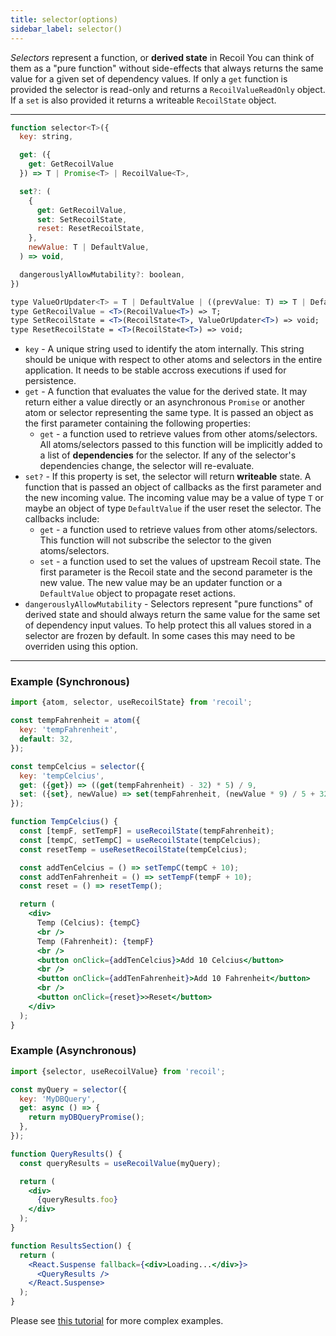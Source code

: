 ```yaml
---
title: selector(options)
sidebar_label: selector()
---
```


*Selectors* represent a function, or **derived state** in Recoil  You can think of them as a "pure function" without side-effects that always returns the same value for a given set of dependency values.  If only a `get` function is provided the selector is read-only and returns a `RecoilValueReadOnly` object.  If a `set` is also provided it returns a writeable `RecoilState` object.

---

```jsx
function selector<T>({
  key: string,

  get: ({
    get: GetRecoilValue
  }) => T | Promise<T> | RecoilValue<T>,

  set?: (
    {
      get: GetRecoilValue,
      set: SetRecoilState,
      reset: ResetRecoilState,
    },
    newValue: T | DefaultValue,
  ) => void,

  dangerouslyAllowMutability?: boolean,
})
```

```jsx
type ValueOrUpdater<T> = T | DefaultValue | ((prevValue: T) => T | DefaultValue);
type GetRecoilValue = <T>(RecoilValue<T>) => T;
type SetRecoilState = <T>(RecoilState<T>, ValueOrUpdater<T>) => void;
type ResetRecoilState = <T>(RecoilState<T>) => void;
```

- `key` - A unique string used to identify the atom internally. This string should be unique with respect to other atoms and selectors in the entire application.  It needs to be stable accross executions if used for persistence.
- `get` - A function that evaluates the value for the derived state.  It may return either a value directly or an asynchronous `Promise` or another atom or selector representing the same type.  It is passed an object as the first parameter containing the following properties:
  - `get` - a function used to retrieve values from other atoms/selectors. All atoms/selectors passed to this function will be implicitly added to a list of **dependencies** for the selector. If any of the selector's dependencies change, the selector will re-evaluate.
- `set?` - If this property is set, the selector will return **writeable** state. A function that is passed an object of callbacks as the first parameter and the new incoming value.  The incoming value may be a value of type `T` or maybe an object of type `DefaultValue` if the user reset the selector.  The callbacks include:
  - `get` - a function used to retrieve values from other atoms/selectors. This function will not subscribe the selector to the given atoms/selectors.
  - `set` - a function used to set the values of upstream Recoil state. The first parameter is the Recoil state and the second parameter is the new value.  The new value may be an updater function or a `DefaultValue` object to propagate reset actions.
- `dangerouslyAllowMutability` - Selectors represent "pure functions" of derived state and should always return the same value for the same set of dependency input values.  To help protect this all values stored in a selector are frozen by default.  In some cases this may need to be overriden using this option.

---

### Example (Synchronous)

```jsx
import {atom, selector, useRecoilState} from 'recoil';

const tempFahrenheit = atom({
  key: 'tempFahrenheit',
  default: 32,
});

const tempCelcius = selector({
  key: 'tempCelcius',
  get: ({get}) => ((get(tempFahrenheit) - 32) * 5) / 9,
  set: ({set}, newValue) => set(tempFahrenheit, (newValue * 9) / 5 + 32),
});

function TempCelcius() {
  const [tempF, setTempF] = useRecoilState(tempFahrenheit);
  const [tempC, setTempC] = useRecoilState(tempCelcius);
  const resetTemp = useResetRecoilState(tempCelcius);

  const addTenCelcius = () => setTempC(tempC + 10);
  const addTenFahrenheit = () => setTempF(tempF + 10);
  const reset = () => resetTemp();

  return (
    <div>
      Temp (Celcius): {tempC}
      <br />
      Temp (Fahrenheit): {tempF}
      <br />
      <button onClick={addTenCelcius}>Add 10 Celcius</button>
      <br />
      <button onClick={addTenFahrenheit}>Add 10 Fahrenheit</button>
      <br />
      <button onClick={reset}>>Reset</button>
    </div>
  );
}
```

### Example (Asynchronous)

```jsx
import {selector, useRecoilValue} from 'recoil';

const myQuery = selector({
  key: 'MyDBQuery',
  get: async () => {
    return myDBQueryPromise();
  },
});

function QueryResults() {
  const queryResults = useRecoilValue(myQuery);

  return (
    <div>
      {queryResults.foo}
    </div>
  );
}

function ResultsSection() {
  return (
    <React.Suspense fallback={<div>Loading...</div>}>
      <QueryResults />
    </React.Suspense>
  );
}
```

Please see [this tutorial](/docs/guides/asynchronous-data-queries) for more complex examples.
